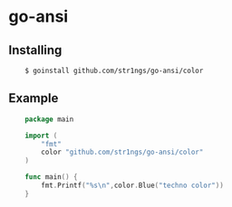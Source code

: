 go-ansi 
=============

Installing
-------
```shell
    $ goinstall github.com/str1ngs/go-ansi/color
```
Example
-------
```go
    package main

    import (
        "fmt"
        color "github.com/str1ngs/go-ansi/color"
    )

    func main() {
        fmt.Printf("%s\n",color.Blue("techno color"))
    }
```
